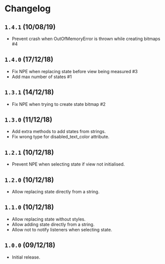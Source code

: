 # Changelog

## `1.4.1` (10/08/19)

- Prevent crash when OutOfMemoryError is thrown while creating bitmaps #4

## `1.4.0` (17/12/18)

- Fix NPE when replacing state before view being measured #3
- Add max number of states #1

## `1.3.1` (14/12/18)

- Fix NPE when trying to create state bitmap #2

## `1.3.0` (11/12/18)

- Add extra methods to add states from strings.
- Fix wrong type for disabled_text_color attribute.

## `1.2.1` (10/12/18)

- Prevent NPE when selecting state if view not initialised.

## `1.2.0` (10/12/18)

- Allow replacing state directly from a string.

## `1.1.0` (10/12/18)

- Allow replacing state without styles.
- Allow adding state directly from a string.
- Allow not to notify listeners when selecting state.

## `1.0.0` (09/12/18)

- Initial release.
